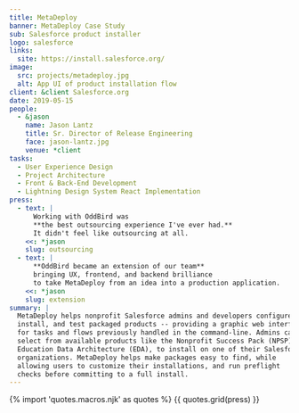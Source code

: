 ```yaml
---
title: MetaDeploy
banner: MetaDeploy Case Study
sub: Salesforce product installer
logo: salesforce
links:
  site: https://install.salesforce.org/
image:
  src: projects/metadeploy.jpg
  alt: App UI of product installation flow
client: &client Salesforce.org
date: 2019-05-15
people:
  - &jason
    name: Jason Lantz
    title: Sr. Director of Release Engineering
    face: jason-lantz.jpg
    venue: *client
tasks:
  - User Experience Design
  - Project Architecture
  - Front & Back-End Development
  - Lightning Design System React Implementation
press:
  - text: |
      Working with OddBird was
      **the best outsourcing experience I've ever had.**
      It didn't feel like outsourcing at all.
    <<: *jason
    slug: outsourcing
  - text: |
      **OddBird became an extension of our team**
      bringing UX, frontend, and backend brilliance
      to take MetaDeploy from an idea into a production application.
    <<: *jason
    slug: extension
summary: |
  MetaDeploy helps nonprofit Salesforce admins and developers configure,
  install, and test packaged products -- providing a graphic web interface
  for tasks and flows previously handled in the command-line. Admins can
  select from available products like the Nonprofit Success Pack (NPSP) or
  Education Data Architecture (EDA), to install on one of their Salesforce
  organizations. MetaDeploy helps make packages easy to find, while
  allowing users to customize their installations, and run preflight
  checks before committing to a full install.
---
```


{% import 'quotes.macros.njk' as quotes %}
{{ quotes.grid(press) }}
